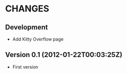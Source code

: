 CHANGES
=======

## Development

 * Add Kitty Overflow page

## Version 0.1 (2012-01-22T00:03:25Z)

 * First version
